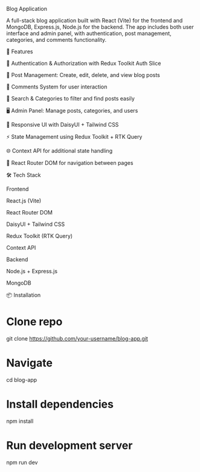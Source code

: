 Blog Application

A full-stack blog application built with React (Vite) for the frontend and MongoDB, Express.js, Node.js for the backend. The app includes both user interface and admin panel, with authentication, post management, categories, and comments functionality.

🚀 Features

🔐 Authentication & Authorization with Redux Toolkit Auth Slice

📝 Post Management: Create, edit, delete, and view blog posts

💬 Comments System for user interaction

🔎 Search & Categories to filter and find posts easily

🖥️ Admin Panel: Manage posts, categories, and users

🎨 Responsive UI with DaisyUI + Tailwind CSS

⚡ State Management using Redux Toolkit + RTK Query

🌐 Context API for additional state handling

🔄 React Router DOM for navigation between pages

🛠️ Tech Stack

Frontend

React.js (Vite)

React Router DOM

DaisyUI + Tailwind CSS

Redux Toolkit (RTK Query)

Context API

Backend

Node.js + Express.js

MongoDB

📦 Installation
# Clone repo
git clone https://github.com/your-username/blog-app.git

# Navigate
cd blog-app

# Install dependencies
npm install

# Run development server
npm run dev
